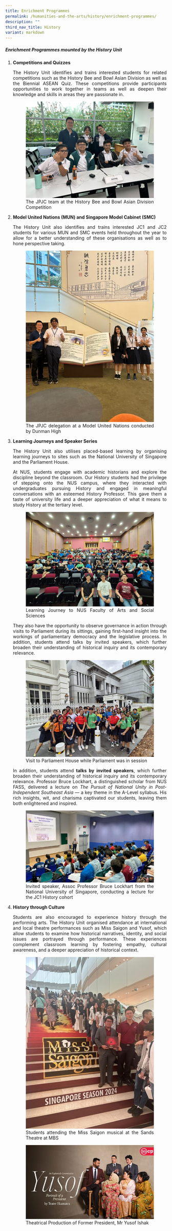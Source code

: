 ```yaml
---
title: Enrichment Programmes
permalink: /humanities-and-the-arts/history/enrichment-programmes/
description: ""
third_nav_title: History
variant: markdown
---
```

<div align="justify">
<h5>Enrichment Programmes mounted by the History Unit</h5>

<ol>
<li><b>Competitions and Quizzes</b></li>
<p>The History Unit identifies and trains interested students for related competitions such as the History Bee and Bowl Asian Division as well as the Biennial ASEAN Quiz. These competitions provide participants opportunities to work together in teams as well as deepen their knowledge and skills in areas they are passionate in.</p>

<figure>
<img src="/images/Curriculum/History/History_Bee_and_Bowl.jpg">
<figcaption>The JPJC team at the History Bee and Bowl Asian Division Competition</figcaption></figure>
	
<li><b>Model United Nations (MUN) and Singapore Model Cabinet (SMC)</b></li>

<p>The History Unit also identifies and trains interested JC1 and JC2 students for various MUN and SMC events held throughout the year to allow for a better understanding of these organisations as well as to hone perspective taking.</p>

<figure>
<img src="/images/Curriculum/History/JPMun.jpg">
<figcaption>The JPJC delegation at a Model United Nations conducted by Dunman High</figcaption></figure>
	
<li><b>Learning Journeys and Speaker Series</b></li>
	
<p>The History Unit also utilises placed-based learning by organising learning journeys to sites such as the National University of Singapore and the Parliament House.&nbsp;

At NUS, students engage with academic historians and explore the discipline beyond the classroom. Our History students had the privilege of stepping onto the NUS campus, where they interacted with undergraduates pursuing History and engaged in meaningful conversations with an esteemed History Professor. This gave them a taste of university life and a deeper appreciation of what it means to study History at the tertiary level.</p>

<figure><img src="/images/Curriculum/History/History1.jpg">
<figcaption>Learning Journey to NUS Faculty of Arts and Social Sciences</figcaption></figure>

<p>They also have the opportunity to observe governance in action through visits to Parliament during its sittings, gaining first-hand insight into the workings of parliamentary democracy and the legislative process. In addition, students attend talks by invited speakers, which further broaden their understanding of historical inquiry and its contemporary relevance.</p>

<figure><img src="/images/Curriculum/History/PArliament_Session.jpg">
<figcaption>Visit to Parliament House while Parliament was in session</figcaption></figure>

<p>In addition, students attend <b>talks by invited speakers</b>, which further broaden their understanding of historical inquiry and its contemporary relevance. Professor Bruce Lockhart, a distinguished scholar from NUS FASS, delivered a lecture on <i>The Pursuit of National Unity in Post-Independent Southeast Asia</i> — a key theme in the A-Level syllabus. His rich insights, wit, and charisma captivated our students, leaving them both enlightened and inspired.</p>

<figure>
<img src="/images/Curriculum/History/History2.jpg">
<figcaption>Invited speaker, Assoc Professor Bruce Lockhart from the National University of Singapore, conducting a lecture for the JC1 History cohort</figcaption></figure>

<li><b>History through Culture</b></li>

<p>Students are also encouraged to experience history through the performing arts. The History Unit organised attendance at international and local theatre performances such as Miss Saigon and Yusof, which allow students to examine how historical narratives, identity, and social issues are portrayed through performance. These experiences complement classroom learning by fostering empathy, cultural awareness, and a deeper appreciation of historical context.</p>

<figure>
<img src="/images/Curriculum/History/Miss_Saigon.jpg">
<figcaption>Students attending the Miss Saigon musical at the Sands Theatre at MBS</figcaption></figure>

<figure>
<img src="/images/Curriculum/History/History3.jpg">
<figcaption>Theatrical Production of Former President, Mr Yusof Ishak</figcaption></figure>

</ol></div>